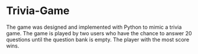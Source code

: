 # Trivia-Game
The game was designed and implemented with Python to mimic a trivia game. The game is played by two users who have the chance to answer 20 questions until the question bank is empty. The player with the most score wins.
